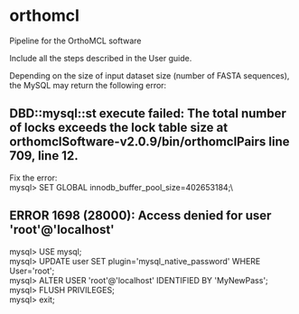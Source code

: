 # orthomcl
Pipeline for the OrthoMCL software

Include all the steps described in the User guide.

Depending on the size of input dataset size (number of FASTA sequences), the MySQL may return the following error:

## DBD::mysql::st execute failed: The total number of locks exceeds the lock table size at orthomclSoftware-v2.0.9/bin/orthomclPairs line 709, <F> line 12.

Fix the error:\
mysql> SET GLOBAL innodb_buffer_pool_size=402653184;\


## ERROR 1698 (28000): Access denied for user 'root'@'localhost'

mysql> USE mysql;\
mysql> UPDATE user SET plugin='mysql_native_password' WHERE User='root';\
mysql> ALTER USER 'root'@'localhost' IDENTIFIED BY 'MyNewPass';\
mysql> FLUSH PRIVILEGES;\
mysql> exit;
